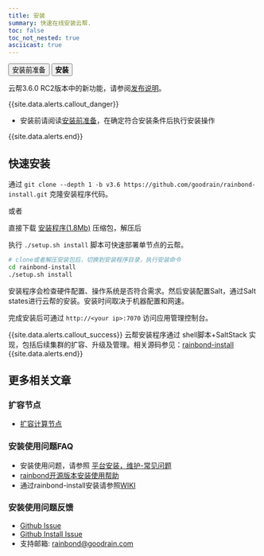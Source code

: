 ```yaml
---
title: 安装
summary: 快速在线安装云帮.
toc: false
toc_not_nested: true
asciicast: true
---
```


<div class="filters filters-big clearfix">
    <a href="before-installation.html"><button class="filter-button ">安装前准备</button></a>
    <a href="online-installation.html"><button class="filter-button current"><strong>安装</strong></button></a>
</div>

云帮3.6.0 RC2版本中的新功能，请参阅[发布说明](https://github.com/goodrain/rainbond/releases/tag/v3.6-rc.2)。

{{site.data.alerts.callout_danger}}

- 安装前请阅读[安装前准备](before-installation.html)，在确定符合安装条件后执行安装操作

{{site.data.alerts.end}}

## 快速安装

通过 `git clone --depth 1 -b v3.6 https://github.com/goodrain/rainbond-install.git` 克隆安装程序代码。

或者

直接下载 [安装程序(1.8Mb)](https://github.com/goodrain/rainbond-install/archive/v3.6.zip) 压缩包，解压后

执行 `./setup.sh install` 脚本可快速部署单节点的云帮。

```bash
# clone或者解压安装包后，切换到安装程序目录，执行安装命令
cd rainbond-install
./setup.sh install
```

安装程序会检查硬件配置、操作系统是否符合需求。然后安装配置Salt，通过Salt states进行云帮的安装。安装时间取决于机器配置和网速。

完成安装后可通过 `http://<your ip>:7070` 访问应用管理控制台。


{{site.data.alerts.callout_success}}
云帮安装程序通过 shell脚本+SaltStack 实现，包括后续集群的扩容、升级及管理。相关源码参见：[rainbond-install](https://github.com/goodrain/rainbond-install)
{{site.data.alerts.end}}


## 更多相关文章

### 扩容节点

- [扩容计算节点](/docs/stable/platform-maintenance/add-compute-node/install-command.html)

### 安装使用问题FAQ

- 安装使用问题，请参照 [平台安装，维护-常见问题](/docs/stable/FAQs/install-maintenance-faqs.html)
- [rainbond开源版本安装使用帮助](https://t.goodrain.com/t/rainbond/359)
- 通过rainbond-install安装请参照[WIKI](https://github.com/goodrain/rainbond-install/wiki)

### 安装使用问题反馈

- [Github Issue](https://github.com/goodrain/rainbond/issues/new)
- [Github Install Issue](https://github.com/goodrain/rainbond-install/issues/new)
- 支持邮箱: rainbond@goodrain.com
